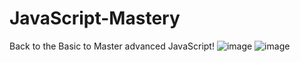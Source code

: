 # JavaScript-Mastery
Back to the Basic to Master advanced JavaScript!
![image](https://github.com/user-attachments/assets/4679827a-e009-4c15-8dfe-d886e392cc6b)
![image](https://github.com/user-attachments/assets/6fce5fee-d68e-47f8-971c-c0b459e59a8a)

